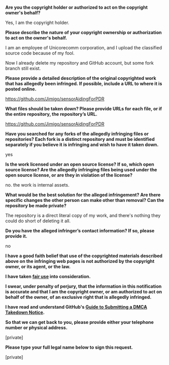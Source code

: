 **Are you the copyright holder or authorized to act on the copyright owner's behalf?**

Yes, I am the copyright holder.

**Please describe the nature of your copyright ownership or authorization to act on the owner's behalf.**

I am an employee of Unicorecomm corporation, and I upload the classified source code because of my fool.

Now I already delete my repository and GitHub account, but some fork branch still exist.

**Please provide a detailed description of the original copyrighted work that has allegedly been infringed. If possible, include a URL to where it is posted online.**

https://github.com/Jimigo/sensorAidingForPDR

**What files should be taken down? Please provide URLs for each file, or if the entire repository, the repository’s URL.**

https://github.com/Jimigo/sensorAidingForPDR

**Have you searched for any forks of the allegedly infringing files or repositories? Each fork is a distinct repository and must be identified separately if you believe it is infringing and wish to have it taken down.**

yes

**Is the work licensed under an open source license? If so, which open source license? Are the allegedly infringing files being used under the open source license, or are they in violation of the license?**

no. the work is internal assets.

**What would be the best solution for the alleged infringement? Are there specific changes the other person can make other than removal? Can the repository be made private?**

The repository is a direct literal copy of my work, and there's nothing they could do short of deleting it all.

**Do you have the alleged infringer’s contact information? If so, please provide it.**

no

**I have a good faith belief that use of the copyrighted materials described above on the infringing web pages is not authorized by the copyright owner, or its agent, or the law.**

**I have taken <a href="https://www.lumendatabase.org/topics/22">fair use</a> into consideration.**

**I swear, under penalty of perjury, that the information in this notification is accurate and that I am the copyright owner, or am authorized to act on behalf of the owner, of an exclusive right that is allegedly infringed.**

**I have read and understand GitHub's <a href="https://help.github.com/articles/guide-to-submitting-a-dmca-takedown-notice/">Guide to Submitting a DMCA Takedown Notice</a>.**

**So that we can get back to you, please provide either your telephone number or physical address.**

[private]  

**Please type your full legal name below to sign this request.**

[private]  

